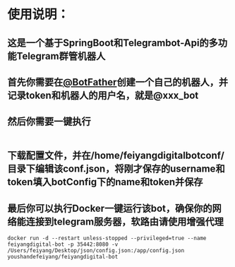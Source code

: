 # 使用说明：
## 这是一个基于SpringBoot和Telegrambot-Api的多功能Telegram群管机器人
## 首先你需要在[@BotFather](https://t.me/botfather)创建一个自己的机器人，并记录token和机器人的用户名，就是@xxx_bot
## 然后你需要一键执行
```
```
## 下载配置文件，并在/home/feiyangdigitalbotconf/目录下编辑该conf.json，将刚才保存的username和token填入botConfig下的name和token并保存
## 最后你可以执行Docker一键运行该bot，确保你的网络能连接到telegram服务器，软路由请使用增强代理
```
docker run -d --restart unless-stopped --privileged=true --name feiyangdigital-bot -p 35442:8080 -v /Users/feiyang/Desktop/json/config.json:/app/config.json youshandefeiyang/feiyangdigital-bot
```